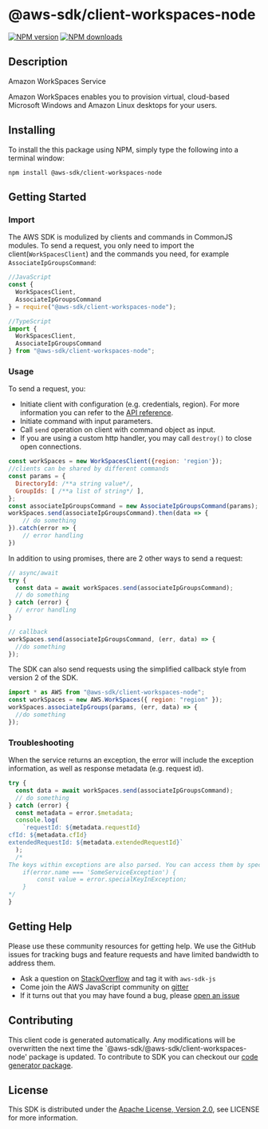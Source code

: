 # @aws-sdk/client-workspaces-node

[![NPM version](https://img.shields.io/npm/v/@aws-sdk/client-workspaces-node/preview.svg)](https://www.npmjs.com/package/@aws-sdk/client-workspaces-node)
[![NPM downloads](https://img.shields.io/npm/dm/@aws-sdk/client-workspaces-node.svg)](https://www.npmjs.com/package/@aws-sdk/client-workspaces-node)

## Description

<fullname>Amazon WorkSpaces Service</fullname> <p>Amazon WorkSpaces enables you to provision virtual, cloud-based Microsoft Windows and Amazon Linux desktops for your users.</p>

## Installing

To install the this package using NPM, simply type the following into a terminal window:

```
npm install @aws-sdk/client-workspaces-node
```

## Getting Started

### Import

The AWS SDK is modulized by clients and commands in CommonJS modules. To send a request, you only need to import the client(`WorkSpacesClient`) and the commands you need, for example `AssociateIpGroupsCommand`:

```javascript
//JavaScript
const {
  WorkSpacesClient,
  AssociateIpGroupsCommand
} = require("@aws-sdk/client-workspaces-node");
```

```javascript
//TypeScript
import {
  WorkSpacesClient,
  AssociateIpGroupsCommand
} from "@aws-sdk/client-workspaces-node";
```

### Usage

To send a request, you:

- Initiate client with configuration (e.g. credentials, region). For more information you can refer to the [API reference][].
- Initiate command with input parameters.
- Call `send` operation on client with command object as input.
- If you are using a custom http handler, you may call `destroy()` to close open connections.

```javascript
const workSpaces = new WorkSpacesClient({region: 'region'});
//clients can be shared by different commands
const params = {
  DirectoryId: /**a string value*/,
  GroupIds: [ /**a list of string*/ ],
};
const associateIpGroupsCommand = new AssociateIpGroupsCommand(params);
workSpaces.send(associateIpGroupsCommand).then(data => {
    // do something
}).catch(error => {
    // error handling
})
```

In addition to using promises, there are 2 other ways to send a request:

```javascript
// async/await
try {
  const data = await workSpaces.send(associateIpGroupsCommand);
  // do something
} catch (error) {
  // error handling
}
```

```javascript
// callback
workSpaces.send(associateIpGroupsCommand, (err, data) => {
  //do something
});
```

The SDK can also send requests using the simplified callback style from version 2 of the SDK.

```javascript
import * as AWS from "@aws-sdk/client-workspaces-node";
const workSpaces = new AWS.WorkSpaces({ region: "region" });
workSpaces.associateIpGroups(params, (err, data) => {
  //do something
});
```

### Troubleshooting

When the service returns an exception, the error will include the exception information, as well as response metadata (e.g. request id).

```javascript
try {
  const data = await workSpaces.send(associateIpGroupsCommand);
  // do something
} catch (error) {
  const metadata = error.$metadata;
  console.log(
    `requestId: ${metadata.requestId}
cfId: ${metadata.cfId}
extendedRequestId: ${metadata.extendedRequestId}`
  );
  /*
The keys within exceptions are also parsed. You can access them by specifying exception names:
    if(error.name === 'SomeServiceException') {
        const value = error.specialKeyInException;
    }
*/
}
```

## Getting Help

Please use these community resources for getting help. We use the GitHub issues for tracking bugs and feature requests and have limited bandwidth to address them.

- Ask a question on [StackOverflow](https://stackoverflow.com/questions/tagged/aws-sdk-js) and tag it with `aws-sdk-js`
- Come join the AWS JavaScript community on [gitter](https://gitter.im/aws/aws-sdk-js-v3)
- If it turns out that you may have found a bug, please [open an issue](https://github.com/aws/aws-sdk-js-v3/issues)

## Contributing

This client code is generated automatically. Any modifications will be overwritten the next time the `@aws-sdk/@aws-sdk/client-workspaces-node' package is updated. To contribute to SDK you can checkout our [code generator package][].

## License

This SDK is distributed under the
[Apache License, Version 2.0](http://www.apache.org/licenses/LICENSE-2.0),
see LICENSE for more information.

[code generator package]: https://github.com/aws/aws-sdk-js-v3/tree/master/packages/service-types-generator
[api reference]: https://docs.aws.amazon.com/AWSJavaScriptSDK/latest/
